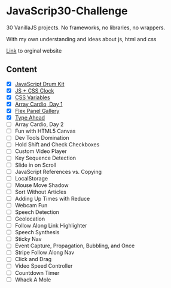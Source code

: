 # JavaScrip30-Challenge

30 VanillaJS projects. No frameworks, no libraries, no wrappers.

With my own understanding and ideas about js, html and css

[Link](https://javascript30.com/) to orginal website

## Content
 - [x] [JavaScript Drum Kit](https://github.com/zzkzzzz/JavaScript30-Challenge/tree/master/01%20-%20Drum%20Kit)
 - [x] [JS + CSS Clock](https://github.com/zzkzzzz/JavaScript30-Challenge/tree/master/02%20-%20JS%20and%20CSS%20Clock)
 - [x] [CSS Variables](https://github.com/zzkzzzz/JavaScript30-Challenge/tree/master/03%20-%20CSS%20Variables)
 - [x] [Array Cardio, Day 1](https://github.com/zzkzzzz/JavaScript30-Challenge/tree/master/04%20-%20Array%20Cardio%20Day%201)
 - [x] [Flex Panel Gallery](https://github.com/zzkzzzz/JavaScript30-Challenge/tree/master/05%20-%20Flex%20Panel%20Gallery)
 - [x] [Type Ahead](https://github.com/zzkzzzz/JavaScript30-Challenge/tree/master/06%20-%20Type%20Ahead)
 - [ ] Array Cardio, Day 2
 - [ ] Fun with HTML5 Canvas
 - [ ] Dev Tools Domination
 - [ ] Hold Shift and Check Checkboxes
 - [ ] Custom Video Player
 - [ ] Key Sequence Detection
 - [ ] Slide in on Scroll
 - [ ] JavaScript References vs. Copying
 - [ ] LocalStorage
 - [ ] Mouse Move Shadow
 - [ ] Sort Without Articles
 - [ ] Adding Up Times with Reduce
 - [ ] Webcam Fun
 - [ ] Speech Detection
 - [ ] Geolocation
 - [ ] Follow Along Link Highlighter
 - [ ] Speech Synthesis
 - [ ] Sticky Nav
 - [ ] Event Capture, Propagation, Bubbling, and Once
 - [ ] Stripe Follow Along Nav
 - [ ] Click and Drag
 - [ ] Video Speed Controller
 - [ ] Countdown Timer
 - [ ] Whack A Mole
